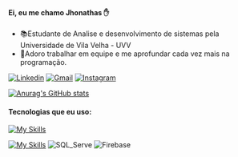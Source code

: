 #### Ei, eu me chamo Jhonathas ✋
  - 📚Estudante de Analise e desenvolvimento de sistemas pela Universidade de Vila Velha - UVV
  - 📖Adoro trabalhar em equipe e me aprofundar cada vez mais na programação.
  
[![Linkedin](https://img.shields.io/badge/-LinkedIn-blue?style=flat&logo=Linkedin&logoColor=white)](https://www.linkedin.com/in/jhonathas-souza-33891b245/)
[![Gmail](https://img.shields.io/badge/-Gmail-c14438?style=flat&logo=Gmail&logoColor=white)](mailto:jhonathas.souza8@gmail.com)
[![Instagram](https://img.shields.io/badge/-instagram-red?style=flat&logo=Instagram&logoColor=white)](https://www.instagram.com/jhonathas921/)

[![Anurag's GitHub stats](https://github-readme-stats.vercel.app/api?username=DevJhonathas&show_icons=true&theme=dracula)](https://github.com/DevJhonathas/github-readme-stats)

#### Tecnologias que eu uso:

[![My Skills](https://skillicons.dev/icons?i=js,ts,html,css,react,vue,vuetify,py,docker,figma,nodejs,java,postman)]([https://skillicons.dev](https://github.com/DevJhonathas))


[![My Skills](https://skillicons.dev/icons?i=postgresql,mysql,mongodb)]([https://skillicons.dev](https://github.com/DevJhonathas))
![SQL_Serve](https://img.shields.io/badge/SQL%20Server-CC2927?style=for-the-badge&logo=microsoftsqlserver)
![Firebase](https://img.shields.io/badge/Firebase-eba834?style=for-the-badge&logo=firebase&logoColor=#f7ef02)



